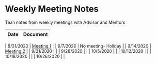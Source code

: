 # Weekly Meeting Notes #
Tean notes from weekly meetings with Advisor and Mentors

| Date | Document | 
|---|---|

| 8/31/2020 | [Meeting 1](/Meeting%20Notes/Meeting1.pdf) | 
| 9/7/2020 | No meeting- Holiday |
| 9/14/2020 | [Meeting 2](/Meeting%20Notes/Meeting2.pdf) |
| 9/21/2020 | |
| 9/28/2020 | |
| 10/5/2020 | |
| 10/12/2020 | |
| 10/19/2020 | |
| 10/26/2020 | |
